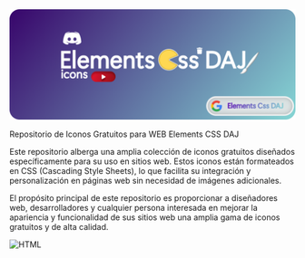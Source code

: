 <img alt="HTML" whith="1920px" src="https://github.com/AgusTheKing/icons/blob/main/iconsbaner.png"/>

Repositorio de Iconos Gratuitos para WEB Elements CSS DAJ

Este repositorio alberga una amplia colección de iconos gratuitos diseñados específicamente para su uso en sitios web. Estos iconos están formateados en CSS (Cascading Style Sheets), lo que facilita su integración y personalización en páginas web sin necesidad de imágenes adicionales.

El propósito principal de este repositorio es proporcionar a diseñadores web, desarrolladores y cualquier persona interesada en mejorar la apariencia y funcionalidad de sus sitios web una amplia gama de iconos gratuitos y de alta calidad.

<img alt="HTML" whith="1920px" src="https://github.com/AgusTheKing/icons/blob/main/elementscssdajAD.png"/>
